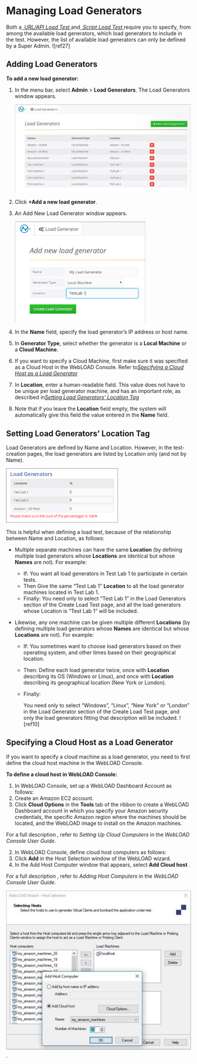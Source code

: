 # Managing Load Generators

Both a[` `*URL/API Load Test* ](./manage_tests.md#creating-a-urlapi-load-test)and[` `*Script Load Test* ](./manage_tests.md#creating-a-script-load-test)require you to specify, from among the available load generators, which load generators to include in the test. However, the list of available load generators can only be defined by a Super Admin.  ![ref27]

## Adding Load Generators 

**To add a new load generator:** 

1. In the menu bar, select **Admin** > **Load Generators**. The Load Generators window appears.  

   ![Load Generators page](../images/load_generators_page.jpeg)

   

1. Click **+Add a new load generator**. 

2. An Add New Load Generator window appears.

   ![Add new load generator](../images/add_load_gen.png)

   

3. In the **Name** field, specify the load generator’s IP address or host name.  

4. In **Generator Type**, select whether the generator is a **Local Machine** or a **Cloud Machine**.  

5. If you want to specify a Cloud Machine, first make sure it was specified as a Cloud Host in the WebLOAD Console. Refer to[*Specifying a Cloud Host as a Load Generator* ](#specifying-a-cloud-host-as-a-load-generator)

6. In **Location**, enter a human-readable field. This value does not have to be unique per load generator machine, and has an important role, as described in[*Setting Load Generators’ Location Tag* ](./managing_load_generators.md#setting-load-generators-location-tag)

7. Note that if you leave the **Location** field empty, the system will automatically give this field the value entered in the **Name** field. 



## Setting Load Generators’ Location Tag

Load Generators are defined by Name and Location. However, in the test-creation pages, the load generators are listed by Location only (and not by Name).  

![Load Generators](../images/load_gen_list.png)

This is helpful when defining a load test, because of the relationship between Name and Location, as follows: 

- Multiple separate machines can have the same **Location** (by defining multiple load generators whose **Locations** are identical but whose **Names** are not). For example: 

  - If: You want all load generators in Test Lab 1 to participate in certain tests. 
  - Then Give the same “Test Lab 1” **Location** to all the load generator machines located in Test Lab 1.  
  - Finally: You need only to select “Test Lab 1” in the Load Generators section of the Create Load Test page, and all the load generators whose Location is “Test Lab 1” will be included. 

- Likewise, any one machine can be given multiple different **Locations** (by defining multiple load generators whose **Names** are identical but whose **Locations** are not). For example: 

  - If: You sometimes want to choose load generators based on their operating system, and other times based on their geographical location. 

  - Then: Define each load generator twice, once with **Location** describing its OS (Windows or Linux), and once with **Location** describing its geographical location (New York or London).  

  - Finally: 

    You need only to select “Windows”, “Linux”, “New York” or “London” in the Load Generator section of the Create Load Test page, and only the load generators fitting that description will be included. ![ref10]



## Specifying a Cloud Host as a Load Generator

If you want to specify a cloud machine as a load generator, you need to first define the cloud host machine in the WebLOAD Console. 

**To define a cloud host in WebLOAD Console:** 

1. In WebLOAD Console, set up a WebLOAD Dashboard Account as follows: 
1. Create an Amazon EC2 account. 
1. Click **Cloud Options** in the **Tools** tab of the ribbon to create a WebLOAD Dashboard account in which you specify your Amazon security credentials, the specific Amazon region where the machines should be located, and the WebLOAD image to install on the Amazon machines.  

For a full description , refer to *Setting Up Cloud Computers* in the *WebLOAD Console User Guide*. 

2. In WebLOAD Console, define cloud host computers as follows: 
3. Click **Add** in the Host Selection window of the WebLOAD wizard.  
4. In the Add Host Computer window that appears, select **Add Cloud host** . 

For a full description , refer to *Adding Host Computers* in the *WebLOAD Console User Guide*. 

![Defining cloud host computers in WebLOAD Console](../images/define_cloud_host.jpeg)



`                             